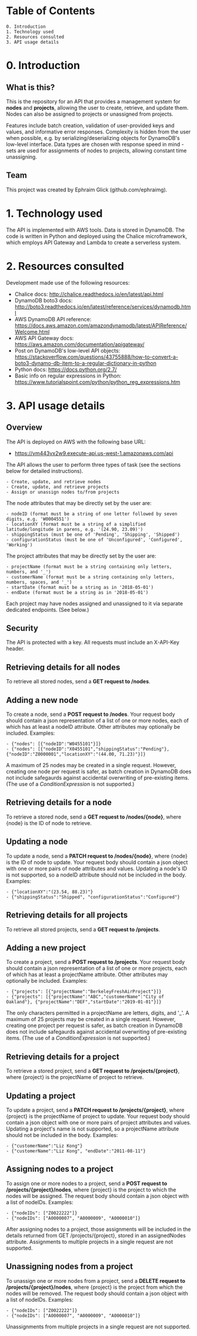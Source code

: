 
# Table of Contents
    0. Introduction
    1. Technology used
    2. Resources consulted
    3. API usage details

# 0. Introduction

## What is this?

This is the repository for an API that provides a management system for **nodes** and **projects**, allowing the user to create, retrieve, and update them. Nodes can also be assigned to projects or unassigned from projects.

Features include batch creation, validation of user-provided keys and values, and informative error responses. Complexity is hidden from the user when possible, e.g. by serializing/deserializing objects for DynamoDB's low-level interface. Data types are chosen with response speed in mind - sets are used for assignments of nodes to projects, allowing constant time unassigning.

## Team

This project was created by Ephraim Glick (github.com/ephraimg).

# 1. Technology used

The API is implemented with AWS tools. Data is stored in DynamoDB. The code is written in Python and deployed using the Chalice microframework, which employs API Gateway and Lambda to create a serverless system.

# 2. Resources consulted

Development made use of the following resources:

- Chalice docs: http://chalice.readthedocs.io/en/latest/api.html
- DynamoDB boto3 docs: http://boto3.readthedocs.io/en/latest/reference/services/dynamodb.html
- AWS DynamoDB API reference: https://docs.aws.amazon.com/amazondynamodb/latest/APIReference/Welcome.html
- AWS API Gateway docs: https://aws.amazon.com/documentation/apigateway/
- Post on DynamoDB's low-level API objects: https://stackoverflow.com/questions/43755888/how-to-convert-a-boto3-dynamo-db-item-to-a-regular-dictionary-in-python
- Python docs: https://docs.python.org/2.7/
- Basic info on regular expressions in Python: https://www.tutorialspoint.com/python/python_reg_expressions.htm

# 3. API usage details

## Overview

The API is deployed on AWS with the following base URL: 

- https://vm443vx2w9.execute-api.us-west-1.amazonaws.com/api

The API allows the user to perform three types of task (see the sections below for detailed instructions).

    - Create, update, and retrieve nodes
    - Create, update, and retrieve projects
    - Assign or unassign nodes to/from projects

The node attributes that may be directly set by the user are:

    - nodeID (format must be a string of one letter followed by seven digits, e.g. 'W0004551')
    - locationXY (format must be a string of a simplified latitude/longitude in parens, e.g. '(24.90, 23.09)')
    - shippingStatus (must be one of 'Pending', 'Shipping', 'Shipped')
    - configurationStatus (must be one of 'Unconfigured', 'Configured', 'Working')

The project attributes that may be directly set by the user are:

    - projectName (format must be a string containing only letters, numbers, and '_')
    - customerName (format must be a string containing only letters, numbers, spaces, and '_')
    - startDate (format must be a string as in '2018-05-01')
    - endDate (format must be a string as in '2018-05-01')

Each project may have nodes assigned and unassigned to it via separate dedicated endpoints. (See below.)

## Security

The API is protected with a key. All requests must include an X-API-Key header. 

## Retrieving details for all nodes

To retrieve all stored nodes, send a **GET request to /nodes**.

## Adding a new node

To create a node, send a **POST request to /nodes**. Your request body should contain a json representation of a list of one or more nodes, each of which has at least a nodeID attribute. Other attributes may optionally be included. Examples:

    - {"nodes": [{"nodeID":"W0455101"}]}
    - {"nodes": [{"nodeID":"X0455101","shippingStatus":"Pending"}, {"nodeID":"Z0000001","locationXY":"(44.00, 71.23)"}]}

A maximum of 25 nodes may be created in a single request. However, creating one node per request is safer, as batch creation in DynamoDB does not include safegaurds against accidental overwriting of pre-existing items. (The use of a *ConditionExpression* is not supported.)

## Retrieving details for a node

To retrieve a stored node, send a **GET request to /nodes/{node}**, where {node} is the ID of node to retrieve.

## Updating a node

To update a node, send a **PATCH request to /nodes/{node}**, where {node} is the ID of node to update. Your request body should contain a json object with one or more pairs of node attributes and values. Updating a node's ID is not supported, so a nodeID attribute should not be included in the body. Examples:

    - {"locationXY":"(23.54, 88.23)"}
    - {"shippingStatus":"Shipped", "configurationStatus":"Configured"}

## Retrieving details for all projects

To retrieve all stored projects, send a **GET request to /projects**.

## Adding a new project

To create a project, send a **POST request to /projects**. Your request body should contain a json representation of a list of one or more projects, each of which has at least a projectName attribute. Other attributes may optionally be included. Examples:

    - {"projects": [{"projectName":"BerkeleyFreshAirProject"}]}
    - {"projects": [{"projectName":"ABC","customerName":"City of Oakland"}, {"projectName":"DEF","startDate":"2019-01-01"}]}

The only characters permitted in a projectName are letters, digits, and '_'. A maximum of 25 projects may be created in a single request.  However, creating one project per request is safer, as batch creation in DynamoDB does not include safegaurds against accidental overwriting of pre-existing items. (The use of a *ConditionExpression* is not supported.)

## Retrieving details for a project

To retrieve a stored project, send a **GET request to /projects/{project}**, where {project} is the projectName of project to retrieve.

## Updating a project

To update a project, send a **PATCH request to /projects/{project}**, where {project} is the projectName of project to update. Your request body should contain a json object with one or more pairs of project attributes and values. Updating a project's name is not supported, so a projectName attribute should not be included in the body. Examples:

    - {"customerName":"Liz Kong"}
    - {"customerName":"Liz Kong", "endDate":"2011-08-11"}

## Assigning nodes to a project

To assign one or more nodes to a project, send a **POST request to /projects/{project}/nodes**, where {project} is the project to which the nodes will be assigned. The request body should contain a json object with a list of nodeIDs. Examples:

    - {"nodeIDs": ["Z0022222"]}
    - {"nodeIDs": ["A0000007", "A0000009", "A0000010"]}

After assigning nodes to a project, those assignments will be included in the details returned from GET /projects/{project}, stored in an assignedNodes attribute. Assignments to multiple projects in a single request are not supported.

## Unassigning nodes from a project

To unassign one or more nodes from a project, send a **DELETE request to /projects/{project}/nodes**, where {project} is the project from which the nodes will be removed. The request body should contain a json object with a list of nodeIDs. Examples:

    - {"nodeIDs": ["Z0022222"]}
    - {"nodeIDs": ["A0000007", "A0000009", "A0000010"]}

Unassignments from multiple projects in a single request are not supported.



